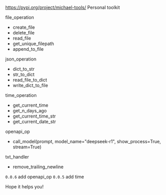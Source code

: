 https://pypi.org/project/michael-tools/
Personal toolkit

file_operation
- create_file
- delete_file
- read_file
- get_unique_filepath
- append_to_file

json_operation
- dict_to_str
- str_to_dict
- read_file_to_dict
- write_dict_to_file

time_operation
- get_current_time
- get_n_days_ago
- get_current_time_str
- get_current_date_str

openapi_op
- call_model(prompt, model_name="deepseek-r1", show_process=True, stream=True)

txt_handler
- remove_trailing_newline

`0.0.6` add openapi_op
`0.0.5` add time

Hope it helps you!